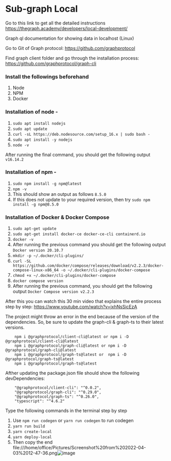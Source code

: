 # Sub-graph Local

Go to this link to get all the detailed instructions https://thegraph.academy/developers/local-development/


Graph ql documentation for showing data in localhost (Linux)

Go to Git of Graph protocol: https://github.com/graphprotocol 

Find graph client folder and go through the installation process: https://github.com/graphprotocol/graph-cli

### Install the followings beforehand
1. Node
2. NPM
3. Docker

### Installation of node - 
1. `sudo apt install nodejs`
2. `sudo apt update`
3. `curl -sL https://deb.nodesource.com/setup_16.x | sudo bash -`
4. `sudo apt install -y nodejs`
5. `node -v`

After running the final command, you should get the following output `v16.14.2`

### Installation of npm -

1. `sudo npm install -g npm@latest`
2.  `npm -v` 
3.  This should show an output as follows `8.5.0`
4.  If this does not update to your required version, then try `sudo npm install -g npm@8.5.0`

### Installation of Docker & Docker Compose 

1. `sudo apt-get update`
2. `sudo apt-get install docker-ce docker-ce-cli containerd.io`
3. `docker -v`
4. After running the previous command you should get the following output `Docker version 20.10.7`
5. `mkdir -p ~/.docker/cli-plugins/`
6. `curl -SL https://github.com/docker/compose/releases/download/v2.2.3/docker-compose-linux-x86_64 -o ~/.docker/cli-plugins/docker-compose`
7. `chmod +x ~/.docker/cli-plugins/docker-compose`
8. `docker compose version`
9. After running the previous command, you should get the following output `Docker Compose version v2.2.3`

After this you can watch this 30 min video that explains the entire process step by step: https://www.youtube.com/watch?v=jxhNsSicEzA

The project might throw an error in the end because of the version of the dependencies. So, be sure to update the graph-cli & graph-ts to their latest versions.
```
    npm i @graphprotocol/client-cli@latest or npm i -D @graphprotocol/client-cli@latest
    npm i @graphprotocol/graph-cli@latest or npm i -D @graphprotocol/graph-cli@latest 
    npm i @graphprotocol/graph-ts@latest or  npm i -D @graphprotocol/graph-ts@latest
    npm i @graphprotocol/graph-ts@latest
```
Afther updating the package.json file should show the following devDependencies:
```
    "@graphprotocol/client-cli": "^0.0.2",
    "@graphprotocol/graph-cli": "^0.29.0",
    "@graphprotocol/graph-ts": "^0.26.0",    
    "typescript": "^4.6.2"
```

Type the following commands in the terminal step by step
1. Use `npm run codegen` or `yarn run codegen` to run codegen
2. `yarn run build`
3. `yarn create-local`
4. `yarn deploy-local`
5. Then copy the end
file:///home/office/Pictures/Screenshot%20from%202022-04-03%2012-47-36.png![image](https://user-images.githubusercontent.com/52388164/161415615-b9cfb8d8-75ee-45cb-9ae0-756d6d7f118a.png)


 


